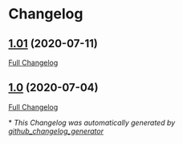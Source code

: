 # Changelog

## [1.01](https://github.com/svenbolte/chartcodes/tree/1.01) (2020-07-11)

[Full Changelog](https://github.com/svenbolte/chartcodes/compare/1.0...1.01)

## [1.0](https://github.com/svenbolte/chartcodes/tree/1.0) (2020-07-04)

[Full Changelog](https://github.com/svenbolte/chartcodes/compare/3630e772f6f86a120c005d75552e991d093cf611...1.0)



\* *This Changelog was automatically generated by [github_changelog_generator](https://github.com/github-changelog-generator/github-changelog-generator)*
